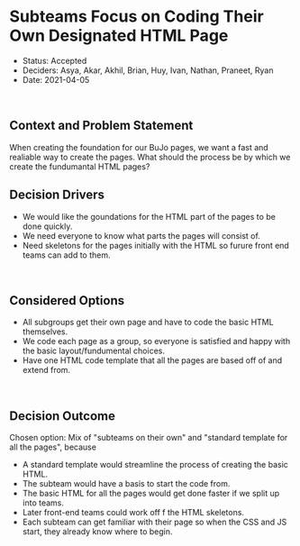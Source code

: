 # Subteams Focus on Coding Their Own Designated HTML Page
* Status: Accepted
* Deciders: Asya, Akar, Akhil, Brian, Huy, Ivan, Nathan, Praneet, Ryan
* Date: 2021-04-05
  
​
## Context and Problem Statement
When creating the foundation for our BuJo pages, we want a fast and
realiable way to create the pages.
What should the process be by which we create the fundumantal HTML pages?
​
​
## Decision Drivers
* We would like the goundations for the HTML part of the pages to be done quickly.
* We need everyone to know what parts the pages will consist of.
* Need skeletons for the pages initially with the HTML so furure front end teams can add to them.
  
​
## Considered Options
* All subgroups get their own page and have to code the basic HTML themselves.
* We code each page as a group, so everyone is satisfied and happy with the basic layout/fundumental choices.
* Have one HTML code template that all the pages are based off of and extend from.
  
​
## Decision Outcome
Chosen option: Mix of "subteams on their own" and "standard template for all the pages", because
​
* A standard template would streamline the process of creating the basic HTML.
* The subteam would have a basis to start the code from.
* The basic HTML for all the pages would get done faster if we split up into teams.
* Later front-end teams could work off f the HTML skeletons.
* Each subteam can get familiar with their page so when the CSS and JS start, they already know where to begin.